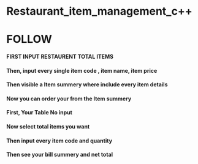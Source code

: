 # Restaurant_item_management_c++

# FOLLOW

#### FIRST INPUT RESTAURENT TOTAL ITEMS
#### Then, input every single item code , item name, item price
#### Then visible a Item summery where include every item details

#### Now you can order your from the Item summery
#### First, Your Table No input

#### Now select total items you want

#### Then input every item code and quantity 

#### Then see your bill summery and net total
